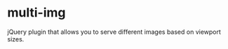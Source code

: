 multi-img
=========

jQuery plugin that allows you to serve different images based on viewport sizes.
